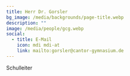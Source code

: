 ```yaml
---
title: Herr Dr. Gorsler
bg_image: /media/backgrounds/page-title.webp
description: ""
image: /media/people/gcg.webp
social:
  - title: E-Mail
    icon: mdi mdi-at
    link: mailto:gorsler@cantor-gymnasium.de
---
```

Schulleiter
